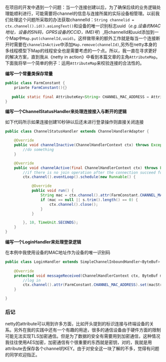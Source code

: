 在项目的开发中遇到一个问题：当一个连接创建以后，为了确保后续的业务逻辑处理能顺利进行，可能需要将channel的信息与连接所属的实际设备相管理。以前我们处理这个问题所采取的办法获取channelId：`String channelid = ctx.channel().id().asLongText()`和设备的唯一识别标志uuid（*e.g.设备的MAC地址，设备的SN码，GPRS设备的CCID，IMEI号*）,将channelId和uuid添加到一个Map中`Map.put(channelId,uuid)`。这样做带来的额外工作就是每当一个连接断开时需要在`channelInActive`中添加`Map.remove(channelId)`,另外在netty本身的多线程模型下Map的线程安全也是需要考虑的一个点。所以，我一直在寻求更好的解决方案，直到我从《netty in action》中看到本篇文章的主角`AttributeMap`。下面我将举一个简单的例子：运用`AttributeMap`来校验连接的合法性的。

**编写一个常量类保存常量**

```java
public class FarmConstant {
	priavte FarmConstant(){}
	
   public static final AttributeKey<String> CHANNEL_MAC_ADDRESS = AttributeKey.valueOf("channel.mac.address");
}
```

**编写一个ChannelStatusHandler来处理连接接入与断开的逻辑**

如下代码所示如果连接创建10秒钟以后还未进行登录操作则直接关闭连接

```java
public class ChannelStatusHandler extends ChannelHandlerAdapter {

    @Override
    public void channelInactive(ChannelHandlerContext ctx) throws Exception {
    	//do something
    }

    @Override
    public void channelActive(final ChannelHandlerContext ctx) throws Exception {
        //if there is no join operation after the connection succeed for 10 seconds , then disconnect the connection
        ctx.channel().eventLoop().schedule(new Runnable() {

            @Override
            public void run() {
                String mac = ctx.channel().attr(FarmConstant.CHANNEL_MAC_ADDRESS).get();
                if (mac == null || s.trim().length() == 0) {
                    ctx.channel().close();
                }
            }

        }, 10, TimeUnit.SECONDS);
    }
}
```
**编写一个LoginHandler来处理登录逻辑**

在本例中我使用设备的MAC地址作为设备的唯一识别码

```java
public class LoginHandler extends SimpleChannelInboundHandler<ByteBuf> {
    
    @Override
    protected void messageReceived(ChannelHandlerContext ctx, ByteBuf msg) throws Exception {
    	//log in 
    	ctx.channel().attr(FarmConstant.CHANNEL_MAC_ADDRESS).set(macString);
    }

}
```
### 后记
netty的attribute可以用到许多方面，比如开头提到的标识连接与终端设备的关系。另外在我的实践中还有一个有趣的用途，很多的通信设备由于硬件方面的限制可能无法实现TLS加密通信。但是为了数据的安全有需要用到加密通信，这种情况我往往使用AES加密，加密通信有个很重要的东西就是密钥，对的，我就是用attribute去保存各个channel的KEY。由于对安全这一块了解的不多，觉得有问题的同学欢迎指正。


